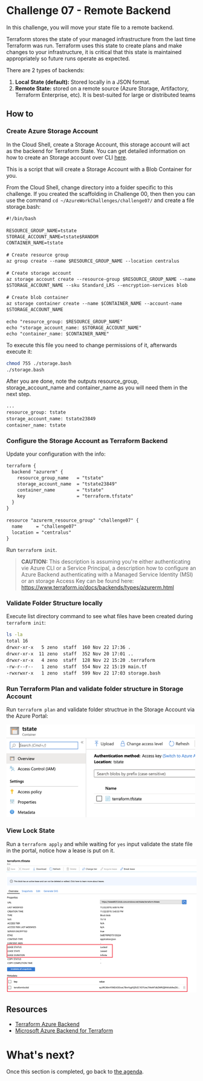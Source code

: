# Challenge 07 - Remote Backend

In this challenge, you will move your state file to a remote backend.

Terraform stores the state of your managed infrastructure from the last time Terraform was run. Terraform uses this state to create plans and make changes to your infrastructure, it is critical that this state is maintained appropriately so future runs operate as expected.

There are 2 types of backends: 
1. **Local State (default):** Stored locally in a JSON format.
2. **Remote State:** stored on a remote source (Azure Storage, Artifactory, Terraform Enterprise, etc). It is best-suited for large or distributed teams

## How to

### Create Azure Storage Account

In the Cloud Shell, create a Storage Account, this storage account will act as the backend for Terraform State. You can get detailed information on how to create an Storage account over CLI [here](https://docs.microsoft.com/en-us/azure/terraform/terraform-backend).

This is a script that will create a Storage Account with a Blob Container for you.

From the Cloud Shell, change directory into a folder specific to this challenge. If you created the scaffolding in Challenge 00, then then you can use the command `cd ~/AzureWorkChallenges/challenge07/` and create a file storage.bash:

```az
#!/bin/bash

RESOURCE_GROUP_NAME=tstate
STORAGE_ACCOUNT_NAME=tstate$RANDOM
CONTAINER_NAME=tstate

# Create resource group
az group create --name $RESOURCE_GROUP_NAME --location centralus

# Create storage account
az storage account create --resource-group $RESOURCE_GROUP_NAME --name $STORAGE_ACCOUNT_NAME --sku Standard_LRS --encryption-services blob

# Create blob container
az storage container create --name $CONTAINER_NAME --account-name $STORAGE_ACCOUNT_NAME 

echo "resource_group: $RESOURCE_GROUP_NAME"
echo "storage_account_name: $STORAGE_ACCOUNT_NAME"
echo "container_name: $CONTAINER_NAME"
```

To execute this file you need to change permissions of it, afterwards execute it:
```sh
chmod 755 ./storage.bash
./storage.bash
```

After you are done, note the outputs resource_group, storage_account_name and container_name as you will need them in the next step.

```sh
...
resource_group: tstate
storage_account_name: tstate23849
container_name: tstate
```

### Configure the Storage Account as Terraform Backend

Update your configuration with the info:

```hcl
terraform {
  backend "azurerm" {
    resource_group_name   = "tstate"
    storage_account_name  = "tstate23849"
    container_name        = "tstate"
    key                   = "terraform.tfstate"
  }
}

resource "azurerm_resource_group" "challenge07" {
  name     = "challenge07"
  location = "centralus"
}
```

Run `terraform init`.

> **CAUTION:** This description is assuming you're either authenticating vie Azure CLI or a Service Principal, a description how to configure an Azure Backend authenticating with a Managed Service Identity (MSI) or an storage Access Key can be found here: https://www.terraform.io/docs/backends/types/azurerm.html

### Validate Folder Structure locally

Execute list directory command to see what files have been created during `terraform init`:
```sh
ls -la
total 16
drwxr-xr-x   5 zeno  staff  160 Nov 22 17:36 .
drwxr-xr-x  11 zeno  staff  352 Nov 20 17:01 ..
drwxr-xr-x   4 zeno  staff  128 Nov 22 15:20 .terraform
-rw-r--r--   1 zeno  staff  554 Nov 22 15:19 main.tf
-rwxrwxr-x   1 zeno  staff  599 Nov 22 17:03 storage.bash
```
### Run Terraform Plan and validate folder structure in Storage Account

Run `terraform plan` and validate folder structrue in the Storage Account via the Azure Portal:

<img src="../../img/StorageAccountContainer.png" width="500"/>



### View Lock State

Run a `terraform apply` and while waiting for `yes` input validate the state file in the portal, notice how a lease is put on it.

<img src="../../img/LockStatus.png" width="1000"/>

## Resources
- [Terraform Azure Backend](https://www.terraform.io/docs/backends/types/azurerm.html)
- [Microsoft Azure Backend for Terraform](https://docs.microsoft.com/en-us/azure/terraform/terraform-backend)

What's next?
==============

Once this section is completed, go back to [the agenda](../../README.md).
